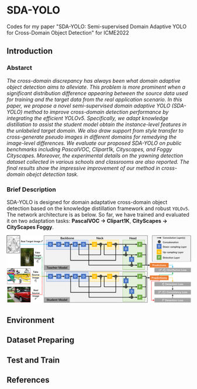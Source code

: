 # SDA-YOLO
Codes for my paper "SDA-YOLO: Semi-supervised Domain Adaptive YOLO for Cross-Domain Object Detection" for ICME2022

## Introduction

### Abstarct
*The cross-domain discrepancy has always been what domain adaptive object detection aims to alleviate. This problem is more prominent when a significant distribution difference appearing between the source data used for training and the target data from the real application scenario. In this paper, we propose a novel semi-supervised domain adaptive YOLO (SDA-YOLO) method to improve cross-domain detection performance by integrating the efficient YOLOv5. Specifically, we adapt knowledge distillation to assist the student model obtain the instance-level features in the unlabeled target domain. We also draw support from style transfer to cross-generate pseudo images in different domains for remedying the image-level differences. We evaluate our proposed SDA-YOLO on public benchmarks including PascalVOC, Clipart1k, Cityscapes, and Foggy Cityscapes. Moreover, the experimental details on the yawning detection dataset collected in various schools and classrooms are also reported. The final results show the impressive improvement of our method in cross-domain obejct detection task.*

### Brief Description

SDA-YOLO is designed for domain adaptative cross-domain object detection based on the knowledge distillation framework and robust `YOLOv5`. The network architecture is as below. So far, we have trained and evaluated it on two adaptation tasks: **PascalVOC → Clipart1K**, **CityScapes → CityScapes Foggy**.

![example1](./images/figure1.png)


## Environment

## Dataset Preparing

## Test and Train

## References



